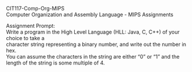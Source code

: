 CIT117-Comp-Org-MIPS  
Computer Organization and Assembly Language - MIPS Assignments

Assignment Prompt:  
Write a program in the High Level Language (HLL: Java, C, C++) of your choice to take a  
character string representing a binary number, and write out the number in hex.  
You can assume the characters in the string are either “0” or “1” and the length of the string is some multiple of 4.
